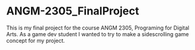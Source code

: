 # ANGM-2305_FinalProject
This is my final project for the course ANGM 2305, Programing for Digital Arts. As a game dev student I wanted to try to make a sidescrolling game concept for my project.
